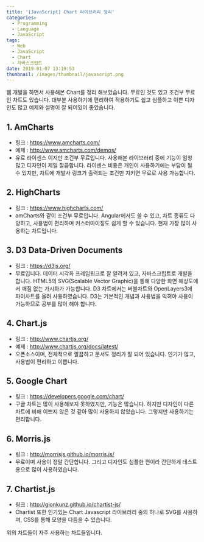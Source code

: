 ```yaml
---
title: '[JavaScript] Chart 라이브러리 정리'
categories:
  - Programming
  - Language
  - JavaScript
tags:
  - Web
  - JavaScript
  - Chart
  - 자바스크립트
date: 2019-01-07 13:19:53
thumbnail: /images/thumbnail/javascript.png
---
```


웹 개발을 하면서 사용해본 Chart를 정리 해보았습니다.
무료인 것도 있고 조건부 무료인 차트도 있습니다.
대부분 사용하기에 편리하여 적용하기도 쉽고 심플하고 이쁜 디자인도 많고 예제와 설명이 잘 되어있어 좋았습니다.

## 1. AmCharts

- 링크 : ​<https://www.amcharts.com/>
- 예제 : <http://www.amcharts.com/demos/>
- 유료 라이센스 이지만 조건부 무료입니다. 사용해본 라이브러리 중에 기능이 엄청 많고 디자인이 제일 깔끔합니다. 라이센스 비용은 개인이 사용하기에는 부담이 될 수 있지만, 차트에 개발사 링크가 출력되는 조건만 지키면 무료로 사용 가능합니다.

## 2. HighCharts

- 링크 : <https://www.highcharts.com/>
- amCharts와 같이 조건부 무료입니다. Angular에서도 쓸 수 있고, 차트 종류도 다양하고, 사용법이 편리하며 커스터마이징도 쉽게 할 수 있습니다. 현재 가장 많이 사용하는 차트입니다.

## 3. D3 Data-Driven Documents

- 링크 : <https://d3js.org/>
- 무료입니다. 데이터 시각화 프레임워크로 잘 알려져 있고, 자바스크립트로 개발을 합니다. HTML5의 SVG(Scalable Vector Graphic)을 통해 다양한 화면 해상도에서 깨짐 없는 가시화가 가능합니다. D3 차트에서는 버블차트와 OpenLayers3에 파이차트를 올려 사용하였습니다. D3는 기본적인 개념과 사용법을 익혀야 사용이 가능하므로 공부를 많이 해야 합니다.

## 4. Chart.js

- 링크 : <http://www.chartjs.org/>
- 예제 : <http://www.chartjs.org/docs/latest/>
- 오픈소스이며, 전체적으로 깔끔하고 문서도 정리가 잘 되어 있습니다. 인기가 많고, 사용법이 편리하고 이쁩니다.

## 5. Google Chart

- 링크 : <https://developers.google.com/chart/>
- 구글 차트는 많이 사용해보지 못하였지만, 기능은 많습니다. 하지만 디자인이 다른 차트에 비해 이쁘지 않은 것 같아 많이 사용하지 않았습니다. 그렇지만 사용하기는 편리합니다.

## 6. Morris.js

- 링크 : <http://morrisjs.github.io/morris.js/>
- 무료이며 사용이 정말 간단합니다. 그리고 디자인도 심플한 편이라 간단하게 테스트 용으로 많이 사용하였습니다.

## 7. Chartist.js

- 링크 : <http://gionkunz.github.io/chartist-js/>
- Chartist 또한 인기있는 Chart Javascript 라이브러리 중의 하나로 SVG를 사용하며, CSS를 통해 모양을 다듬을 수 있습니다.

위의 차트들이 자주 사용하는 차트들입니다.
